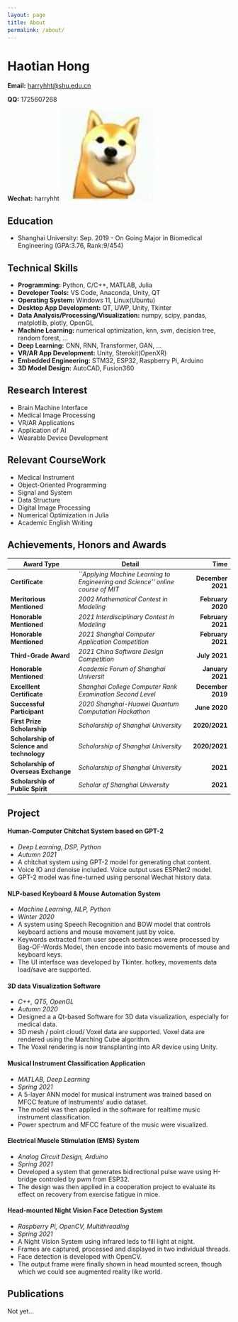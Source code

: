 ```yaml
---
layout: page
title: About
permalink: /about/
---
```


# Haotian Hong
**Email:** harryhht@shu.edu.cn

**QQ:** 1725607268

**Wechat:** harryhht
![](./Personal_Information/head.png)

## Education
+ Shanghai University:    Sep. 2019 - On Going
Major in Biomedical Engineering (GPA:3.76, Rank:9/454)

## Technical Skills

+ **Programming:** Python, C/C++, MATLAB, Julia
+ **Developer Tools:** VS Code, Anaconda, Unity, QT
+ **Operating System:** Windows 11, Linux(Ubuntu)
+ **Desktop App Development:** QT, UWP, Unity, Tkinter
+ **Data Analysis/Processing/Visualization:** numpy, scipy, pandas, matplotlib, plotly, OpenGL
+ **Machine Learning:** numerical optimization, knn, svm, decision tree, random forest, ...
+ **Deep Learning:** CNN, RNN, Transformer, GAN, ...
+ **VR/AR App Development:** Unity, Sterokit(OpenXR)
+ **Embedded Engineering:** STM32, ESP32, Raspberry Pi, Arduino
+ **3D Model Design:** AutoCAD, Fusion360

## Research Interest

+ Brain Machine Interface
+ Medical Image Processing
+ VR/AR Applications
+ Application of AI
+ Wearable Device Development

## Relevant CourseWork

+ Medical Instrument
+ Object-Oriented Programming
+ Signal and System
+ Data Structure
+ Digital Image Processing
+ Numerical Optimization in Julia
+ Academic English Writing

## Achievements, Honors and Awards
| Award Type                                | Detail                                                                          |              Time |
| ----------------------------------------- | ------------------------------------------------------------------------------- | ----------------: |
| **Certificate**                           | *``Applying Machine Learning to Engineering and Science'' online course of MIT* | **December 2021** |
| **Meritorious Mentioned**                 | *2002 Mathematical Contest in Modeling*                                         | **February 2020** |
| **Honorable Mentioned**                   | *2021 Interdisciplinary Contest in Modeling*                                    | **February 2021** |
| **Honorable Mentioned**                   | *2021 Shanghai Computer Application Competition*                                | **February 2021** |
| **Third-Grade Award**                     | *2021 China Software Design Competition*                                        |     **July 2021** |
| **Honorable Mentioned**                   | *Academic Forum of Shanghai Universit*                                          |  **January 2021** |
| **Excelllent Certificate**                | *Shanghai College Computer Rank Examination Second Level*                       | **December 2019** |
| **Successful Participant**                | *2020 Shanghai-Huawei Quantum Computation Hackathon*                            |     **June 2020** |
| **First Prize Scholarship**               | *Scholarship of Shanghai University*                                            |     **2020/2021** |
| **Scholarship of Science and technology** | *Scholarship of Shanghai University*                                            |     **2020/2021** |
| **Scholarship of Overseas Exchange**      | *Scholarship of Shanghai University*                                            |          **2021** |
| **Scholarship of Public Spirit**          | *Scholar of Shanghai University*                                                |          **2021** |

## Project
#### Human-Computer Chitchat System based on GPT-2  

+ *Deep Learning, DSP, Python*
+ *Autumn 2021*
+ A chitchat system using GPT-2 model for generating chat content.
+ Voice IO and denoise included. Voice output uses ESPNet2 model.
+ GPT-2 model was fine-turned using personal Wechat history data.

#### NLP-based Keyboard \& Mouse Automation System

+ *Machine Learning, NLP, Python*
+ *Winter 2020*
+ A system using Speech Recognition and BOW model that controls keyboard actions and mouse movement just by voice.
+ Keywords extracted from user speech sentences were processed by Bag-OF-Words Model, then encode into basic movements of mouse and keyboard keys.
+ The UI interface was developed by Tkinter. hotkey, movements data load/save are supported.

#### 3D data Visualization Software

+ *C++, QT5, OpenGL*
+ *Autumn 2020*
+ Designed a a Qt-based Software for 3D data visualization, especially for medical data.
+ 3D mesh / point cloud/ Voxel data are supported. Voxel data are rendered using the Marching Cube algorithm.
+ The Voxel rendering is now transplanting into AR device using Unity.

#### Musical Instrument Classification Application

+ *MATLAB, Deep Learning*
+ *Spring 2021*
+ A 5-layer ANN model for musical instrument was trained based on MFCC feature of Instruments’ audio dataset.
+ The model was then applied in the software for realtime music instrument classification.
+ Power spectrum and MFCC feature of the music were visualized.

#### Electrical Muscle Stimulation (EMS) System

+ *Analog Circuit Design, Arduino*
+ *Spring 2021*
+ Developed a system that generates bidirectional pulse wave using H-bridge controled by pwm from ESP32.
+ The design was then applied in a cooperation project to evaluate its effect on recovery from exercise fatigue in mice.

#### Head-mounted Night Vision Face Detection System

+ *Raspberry Pi, OpenCV, Multithreading*
+ *Spring 2021*
+ A Night Vision System using infrared leds to fill light at night.
+ Frames are captured, processed and displayed in two individual threads.
+ Face detection is developed with OpenCV.
+ The output frame were finally shown in head mounted screen, though which we could see augmented reality like world.

## Publications
Not yet...
